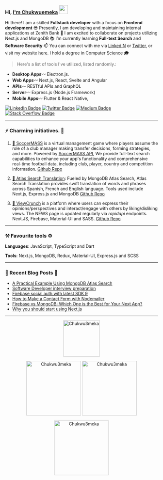 ### Hi, [I'm Chukwuemeka](https://chukwuemeka.vercel.app/) <img src="https://github.com/TheDudeThatCode/TheDudeThatCode/blob/master/Assets/Hi.gif" width="29px">

Hi there! I am a skilled **Fullstack developer** with a focus on **Frontend development** 😎 Presently, I am developing and maintaining internal applications at Zenith Bank 💞️ I am excited to collaborate on projects utilizing Next.js and MongoDB 📚 I’m currently learning **Full-text Search** and **Software Security** 📫 You can connect with me via [LinkedIN](https://www.linkedin.com/in/chukwu3meka/) or [Twitter](https://www.twitter.com/chukwu3meka), or visit my website [here](https://chukwuemeka.vercel.app/). I hold a degree in Computer Science 🎓

> Here's a list of tools I've utilized, listed randomly.:

- **Desktop Apps**〰️ Electron.js.
- **Web Apps**〰️ Next.js, React, Svelte and Angular
- **APIs**〰️ RESTful APIs and GraphQL
- **Server**〰️ Express.js (Node.js Framework)
- **Mobile Apps**〰️ Flutter & React Native,

[![LinkedIn Badge](https://img.shields.io/badge/LinkedIn-Profile-informational?style=flat&logo=linkedin&logoColor=white&color=0D76A8)](https://www.linkedin.com/in/Chukwu3meka/)
[![Twitter Badge](https://img.shields.io/badge/Twitter-Profile-informational?style=flat&logo=twitter&logoColor=white&color=1CA2F1)](https://twitter.com/Chukwu3meka)
[![Medium Badge](https://img.shields.io/badge/Medium-Profile-informational?style=flat&logo=medium&logoColor=white&color=0D76A8)](https://Chukwu3meka.medium.com/)
[![Stack Overflow Badge](https://img.shields.io/badge/StackOverflow-Profile-informational?style=flat&logo=stackoverflow&logoColor=white&color=0D76A8)](https://stackoverflow.com/users/12490386)

---

### ⚡ Charming initiatives. 👀

1. [🌱 SoccerMASS](https://www.soccermass.com/) is a virtual management game where players assume the role of a club manager making transfer decisions, forming strategies, and more. Powered by [SoccerMASS API](https://apihub.soccermass.com/), We provide full-text search capabilities to enhance your app's functionality and comprehensive real-time football data, including club, player, country and competition information. [Github Repo](https://github.com/Chukwu3meka/SoccerMASS-Web)

2. [🎯 Atlas Search Translation](https://atlassearchtranslation.com/): Fueled by MongoDB Atlas Search, Atlas Search Translation provides swift translation of words and phrases across Spanish, French and English language. Tools used include Next.js, Express.js and MongoDB [Github Repo](https://github.com/Chukwu3meka/Atlas-Search-Translation)

3. [📅 ViewCrunch](https://www.viewcrunch.com/) is a platform where users can express their opinions/perspectives and interact/engage with others by liking/disliking views. The NEWS page is updated regularly via _rapidapi_ endpoints. Next.JS, Firebase, Material-UI and SASS. [Github Repo](https://github.com/Chukwu3meka/ViewCrunch)

---

### ⚒️ Favourite tools ⚙️

**Languages**: JavaScript, TypeScript and Dart

**Tools**: Next.js, MongoDB, Redux, Material-UI, Express.js and SCSS

---

### 📖 Recent Blog Posts 💬

- [A Practical Example Using MongoDB Atlas Search](https://chukwu3meka.medium.com/a-practical-example-using-mongodb-atlas-search-144ab2d4ed78)
- [Software Developer interview preparation](viewcrunch.com/view/software-developer-interview-preparation-pRt9JzBJWGHjwmNuKSfV)
- [Firebase social auth with latest SDK 9](https://chukwu3meka.medium.com/firebase-social-authentication-with-latest-sdk-version-9-75e4eac57563)
- [How to Make a Contact Form with Nodemailer](https://chukwu3meka.medium.com/contact-form-with-nodemailer-3bf217db9df8)
- [Firebase vs MongoDB: Which One is the Best for Your Next App?](https://chukwu3meka.medium.com/firebase-or-mongodb-for-your-next-app-d2d6575b0714)
- [Why you should start using Next.js](https://chukwu3meka.medium.com/why-you-should-start-using-next-js-3241ad08b9f5)

---

<p align="center">

<img height="120px"  src="https://stackoverflow-readme-profile.johannchopin.fr/profile/12490386?theme=dark&website=true&location=true" alt="Chukwu3meka" />

</p>

<p align="center">

<img height="180px"  src="https://github-readme-stats.vercel.app/api/top-langs?username=Chukwu3meka&show_icons=true&locale=en&layout=compact" alt="Chukwu3meka" />

<img height="180px"  src="https://github-readme-stats.vercel.app/api?username=Chukwu3meka&show_icons=true&locale=en" alt="Chukwu3meka" />
</p>

<p align="center">

<img  height="180px" src="https://github-readme-streak-stats.herokuapp.com/?user=Chukwu3meka&theme=highcontrast&hide_border=true" alt="Chukwu3meka" />

</p>

<br/>
<br/>

<!-- ![GitHub Activity Graph](https://activity-graph.herokuapp.com/graph?username=chukwu3meka&theme=dracula&hide_border=true) -->

<!-- ##  Support Me 👋👻👀 💰
<p align="center">

<a href="https://www.buymeacoffee.com/chukwu3meka" rel="noopener noreferrer" target="_blank"><img src="https://cdn.buymeacoffee.com/buttons/v2/default-yellow.png" alt="Buy Me A Coffee" height="70" ></a>
</p> -->

<!-- Attention: Next.js now collects completely anonymous telemetry regarding usage.
This information is used to shape Next.js' roadmap and prioritize features.
You can learn more, including how to opt-out if you'd not like to participate in this anonymous program, by visiting the following URL:
https://nextjs.org/telemetry -->
